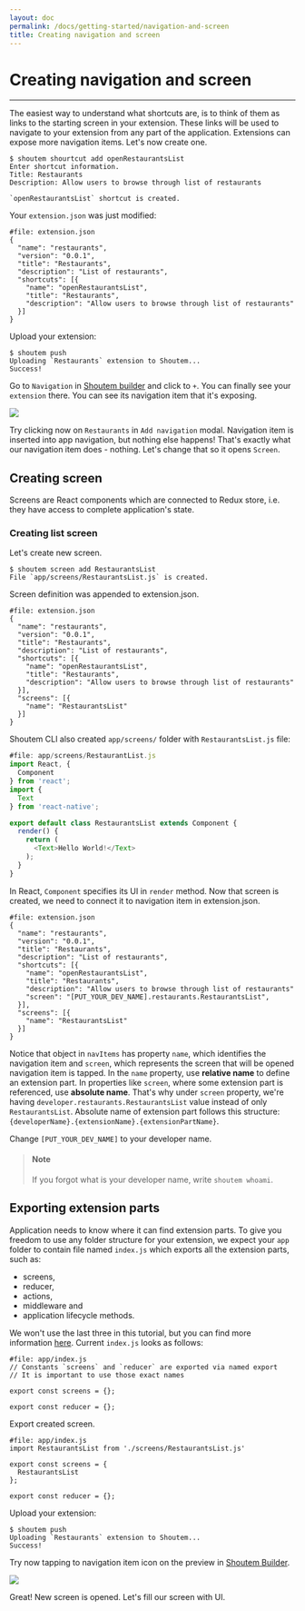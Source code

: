 ```yaml
---
layout: doc
permalink: /docs/getting-started/navigation-and-screen
title: Creating navigation and screen
---
```


# Creating navigation and screen
<hr />

The easiest way to understand what shortcuts are, is to think of them as links to the starting screen in your extension. These links will be used to navigate to your extension from any part of the application. Extensions can expose more navigation items. Let's now create one.

```ShellSession
$ shoutem shourtcut add openRestaurantsList
Enter shortcut information.
Title: Restaurants
Description: Allow users to browse through list of restaurants

`openRestaurantsList` shortcut is created.
```

Your `extension.json` was just modified:

```json{6-10}
#file: extension.json
{
  "name": "restaurants",
  "version": "0.0.1",
  "title": "Restaurants",
  "description": "List of restaurants",
  "shortcuts": [{
    "name": "openRestaurantsList",
    "title": "Restaurants",
    "description": "Allow users to browse through list of restaurants"
  }]
}
```

Upload your extension:

```ShellSession
$ shoutem push
Uploading `Restaurants` extension to Shoutem...
Success!
```

Go to `Navigation` in [Shoutem builder](/docs/coming-soon) and click to `+`. You can finally see your `extension` there. You can see its navigation item that it's exposing.

<p class="image">
<img src='{{ site.baseurl }}/img/getting-started/add-modal-shortcut.png'/>
</p>

Try clicking now on `Restaurants` in `Add navigation` modal. Navigation item is inserted into app navigation, but nothing else happens! That's exactly what our navigation item does - nothing. Let's change that so it opens `Screen`.


## Creating screen

Screens are React components which are connected to Redux store, i.e. they have access to complete application's state.

### Creating list screen

Let's create new screen.

```ShellSession
$ shoutem screen add RestaurantsList
File `app/screens/RestaurantsList.js` is created.
```

Screen definition was appended to extension.json.

```json{11-13}
#file: extension.json
{
  "name": "restaurants",
  "version": "0.0.1",
  "title": "Restaurants",
  "description": "List of restaurants",
  "shortcuts": [{
    "name": "openRestaurantsList",
    "title": "Restaurants",
    "description": "Allow users to browse through list of restaurants"
  }],
  "screens": [{
    "name": "RestaurantsList"
  }]
}
```

Shoutem CLI also created `app/screens/` folder with `RestaurantsList.js` file:

```javascript
#file: app/screens/RestaurantList.js
import React, {
  Component
} from 'react';
import {
  Text
} from 'react-native';

export default class RestaurantsList extends Component {
  render() {
    return (
      <Text>Hello World!</Text>
    );
  }
}
```

In React, `Component` specifies its UI in `render` method. Now that screen is created, we need to connect it to navigation item in extension.json.

```json{10}
#file: extension.json
{
  "name": "restaurants",
  "version": "0.0.1",
  "title": "Restaurants",
  "description": "List of restaurants",
  "shortcuts": [{
    "name": "openRestaurantsList",
    "title": "Restaurants",
    "description": "Allow users to browse through list of restaurants"
    "screen": "[PUT_YOUR_DEV_NAME].restaurants.RestaurantsList",
  }],
  "screens": [{
    "name": "RestaurantsList"
  }]
}
```

Notice that object in `navItems` has property `name`, which identifies the navigation item and `screen`, which represents the screen that will be opened navigation item is tapped. In the `name` property, use **relative name** to define an extension part. In properties like `screen`, where some extension part is referenced, use **absolute name**. That's why under `screen` property, we're having `developer.restaurants.RestaurantsList` value instead of only `RestaurantsList`. Absolute name of extension part follows this structure: `{developerName}.{extensionName}.{extensionPartName}`.

Change `[PUT_YOUR_DEV_NAME]` to your developer name.

> #### Note
> If you forgot what is your developer name, write `shoutem whoami`.

## Exporting extension parts

Application needs to know where it can find extension parts. To give you freedom to use any folder structure for your extension, we expect your `app` folder to contain file named `index.js` which exports all the extension parts, such as:

- screens,
- reducer,
- actions,
- middleware and
- application lifecycle methods.

We won't use the last three in this tutorial, but you can find more information [here](/docs/coming-soon). Current `index.js` looks as follows:

```JSX
#file: app/index.js
// Constants `screens` and `reducer` are exported via named export
// It is important to use those exact names

export const screens = {};

export const reducer = {};
```

Export created screen.

```javascript{1,4}
#file: app/index.js
import RestaurantsList from './screens/RestaurantsList.js'

export const screens = {
  RestaurantsList
};

export const reducer = {};
```

Upload your extension:

```ShellSession
$ shoutem push
Uploading `Restaurants` extension to Shoutem...
Success!
```

Try now tapping to navigation item icon on the preview in [Shoutem Builder](/docs/coming-soon). 

<p class="image">
<img src='{{ site.baseurl }}/img/getting-started/extension-hello-world.png'/>
</p>

Great! New screen is opened. Let's fill our screen with UI.

